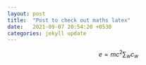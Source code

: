 ```yaml
---
layout: post
title:  "Post to check out maths latex"
date:   2021-09-07 20:54:20 +0530
categories: jekyll update
---
```


$$e = mc^2 \sum_w c_w$$

